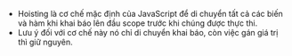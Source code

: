- Hoisting là cơ chế mặc định của JavaScript để di chuyển tất cả các biến và hàm khi khai báo lên đầu scope trước khi chúng được thực thi.
- Lưu ý đối với cơ chế này nó chỉ di chuyển khai báo, còn việc gán giá trị thì giữ nguyên.